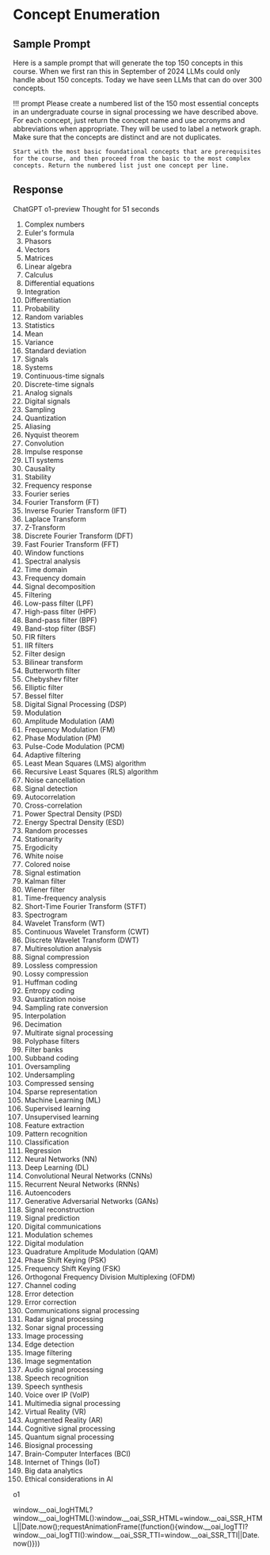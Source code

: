# Concept Enumeration

## Sample Prompt

Here is a sample prompt that will generate the top 150 concepts in this course.  When we first ran this in September of 2024 LLMs could only handle about 150 concepts.  Today we have seen LLMs that can do over 300 concepts.

!!! prompt
    Please create a numbered list of the 150 most essential concepts
    in an undergraduate course in signal processing we have described
    above. For each concept, just return the concept name and use
    acronyms and abbreviations when appropriate.  They will be used
    to label a network graph.
    Make sure that the concepts are distinct and are not duplicates.

    Start with the most basic foundational concepts that are prerequisites
    for the course, and then proceed from the basic to the most complex
    concepts. Return the numbered list just one concept per line.

## Response

ChatGPT o1-preview Thought for 51 seconds

1.  Complex numbers
2.  Euler's formula
3.  Phasors
4.  Vectors
5.  Matrices
6.  Linear algebra
7.  Calculus
8.  Differential equations
9.  Integration
10.  Differentiation
11.  Probability
12.  Random variables
13.  Statistics
14.  Mean
15.  Variance
16.  Standard deviation
17.  Signals
18.  Systems
19.  Continuous-time signals
20.  Discrete-time signals
21.  Analog signals
22.  Digital signals
23.  Sampling
24.  Quantization
25.  Aliasing
26.  Nyquist theorem
27.  Convolution
28.  Impulse response
29.  LTI systems
30.  Causality
31.  Stability
32.  Frequency response
33.  Fourier series
34.  Fourier Transform (FT)
35.  Inverse Fourier Transform (IFT)
36.  Laplace Transform
37.  Z-Transform
38.  Discrete Fourier Transform (DFT)
39.  Fast Fourier Transform (FFT)
40.  Window functions
41.  Spectral analysis
42.  Time domain
43.  Frequency domain
44.  Signal decomposition
45.  Filtering
46.  Low-pass filter (LPF)
47.  High-pass filter (HPF)
48.  Band-pass filter (BPF)
49.  Band-stop filter (BSF)
50.  FIR filters
51.  IIR filters
52.  Filter design
53.  Bilinear transform
54.  Butterworth filter
55.  Chebyshev filter
56.  Elliptic filter
57.  Bessel filter
58.  Digital Signal Processing (DSP)
59.  Modulation
60.  Amplitude Modulation (AM)
61.  Frequency Modulation (FM)
62.  Phase Modulation (PM)
63.  Pulse-Code Modulation (PCM)
64.  Adaptive filtering
65.  Least Mean Squares (LMS) algorithm
66.  Recursive Least Squares (RLS) algorithm
67.  Noise cancellation
68.  Signal detection
69.  Autocorrelation
70.  Cross-correlation
71.  Power Spectral Density (PSD)
72.  Energy Spectral Density (ESD)
73.  Random processes
74.  Stationarity
75.  Ergodicity
76.  White noise
77.  Colored noise
78.  Signal estimation
79.  Kalman filter
80.  Wiener filter
81.  Time-frequency analysis
82.  Short-Time Fourier Transform (STFT)
83.  Spectrogram
84.  Wavelet Transform (WT)
85.  Continuous Wavelet Transform (CWT)
86.  Discrete Wavelet Transform (DWT)
87.  Multiresolution analysis
88.  Signal compression
89.  Lossless compression
90.  Lossy compression
91.  Huffman coding
92.  Entropy coding
93.  Quantization noise
94.  Sampling rate conversion
95.  Interpolation
96.  Decimation
97.  Multirate signal processing
98.  Polyphase filters
99.  Filter banks
100.  Subband coding
101.  Oversampling
102.  Undersampling
103.  Compressed sensing
104.  Sparse representation
105.  Machine Learning (ML)
106.  Supervised learning
107.  Unsupervised learning
108.  Feature extraction
109.  Pattern recognition
110.  Classification
111.  Regression
112.  Neural Networks (NN)
113.  Deep Learning (DL)
114.  Convolutional Neural Networks (CNNs)
115.  Recurrent Neural Networks (RNNs)
116.  Autoencoders
117.  Generative Adversarial Networks (GANs)
118.  Signal reconstruction
119.  Signal prediction
120.  Digital communications
121.  Modulation schemes
122.  Digital modulation
123.  Quadrature Amplitude Modulation (QAM)
124.  Phase Shift Keying (PSK)
125.  Frequency Shift Keying (FSK)
126.  Orthogonal Frequency Division Multiplexing (OFDM)
127.  Channel coding
128.  Error detection
129.  Error correction
130.  Communications signal processing
131.  Radar signal processing
132.  Sonar signal processing
133.  Image processing
134.  Edge detection
135.  Image filtering
136.  Image segmentation
137.  Audio signal processing
138.  Speech recognition
139.  Speech synthesis
140.  Voice over IP (VoIP)
141.  Multimedia signal processing
142.  Virtual Reality (VR)
143.  Augmented Reality (AR)
144.  Cognitive signal processing
145.  Quantum signal processing
146.  Biosignal processing
147.  Brain-Computer Interfaces (BCI)
148.  Internet of Things (IoT)
149.  Big data analytics
150.  Ethical considerations in AI

o1

window.\_\_oai\_logHTML?window.\_\_oai\_logHTML():window.\_\_oai\_SSR\_HTML=window.\_\_oai\_SSR\_HTML||Date.now();requestAnimationFrame((function(){window.\_\_oai\_logTTI?window.\_\_oai\_logTTI():window.\_\_oai\_SSR\_TTI=window.\_\_oai\_SSR\_TTI||Date.now()}))